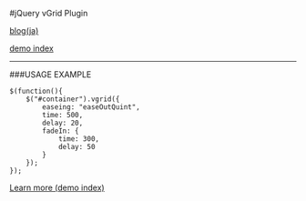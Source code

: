 #jQuery vGrid Plugin

[blog(ja)](http://blog.xlune.com/2009/09/jqueryvgrid.html "Blog")

[demo index](http://blog.xlune.com/2009/09/vgrid/ "DEMO INDEX")

----
###USAGE EXAMPLE

    $(function(){
        $("#container").vgrid({
            easeing: "easeOutQuint",
            time: 500,
            delay: 20,
            fadeIn: {
                time: 300,
                delay: 50
            }
        });
    });

[Learn more (demo index)](http://blog.xlune.com/2009/09/vgrid/ "DEMO INDEX")
